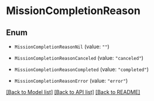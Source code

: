 # MissionCompletionReason

## Enum


* `MissionCompletionReasonNil` (value: `""`)

* `MissionCompletionReasonCanceled` (value: `"canceled"`)

* `MissionCompletionReasonCompleted` (value: `"completed"`)

* `MissionCompletionReasonError` (value: `"error"`)


[[Back to Model list]](../README.md#documentation-for-models) [[Back to API list]](../README.md#documentation-for-api-endpoints) [[Back to README]](../README.md)


